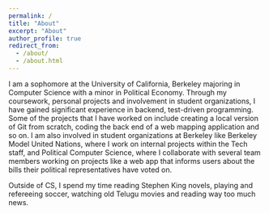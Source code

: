 ```yaml
---
permalink: /
title: "About"
excerpt: "About"
author_profile: true
redirect_from: 
  - /about/
  - /about.html
---
```


I am a sophomore at the University of California, Berkeley majoring in Computer Science with a minor in Political Economy. Through my coursework, personal projects and involvement in student organizations, I have gained significant experience in backend, test-driven programming. Some of the projects that I have worked on include creating a local version of Git from scratch, coding the back end of a web mapping application and so on. I am also involved in student organizations at Berkeley like Berkeley Model United Nations, where I work on internal projects within the Tech staff, and Political Computer Science, where I collaborate with several team members working on projects like a web app that informs users about the bills their political representatives have voted on.

Outside of CS, I spend my time reading Stephen King novels, playing and refereeing soccer, watching old Telugu movies and reading way too much news.
